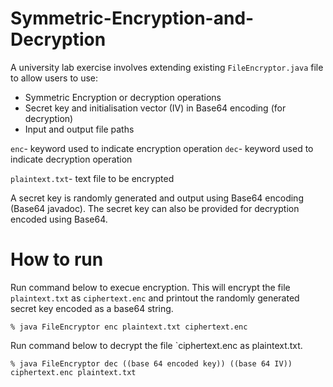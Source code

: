 # Symmetric-Encryption-and-Decryption

A university lab exercise involves extending existing `FileEncryptor.java` file to allow users to use:
- Symmetric Encryption or decryption operations
- Secret key and initialisation vector (IV) in Base64 encoding (for decryption)
- Input and output file paths

`enc`- keyword used to indicate encryption operation
`dec`- keyword used to indicate decryption operation

 `plaintext.txt`- text file to be encrypted

A secret key is randomly generated and output using Base64 encoding (Base64 javadoc). The secret key can also be provided for decryption encoded using Base64.


# How to run

Run command below to execue encryption. This will encrypt the file `plaintext.txt` as `ciphertext.enc` and printout the randomly generated secret key encoded as a base64 string.

```
% java FileEncryptor enc plaintext.txt ciphertext.enc
```
Run command below to decrypt the file `ciphertext.enc as plaintext.txt.
```
% java FileEncryptor dec ((base 64 encoded key)) ((base 64 IV)) ciphertext.enc plaintext.txt
```

